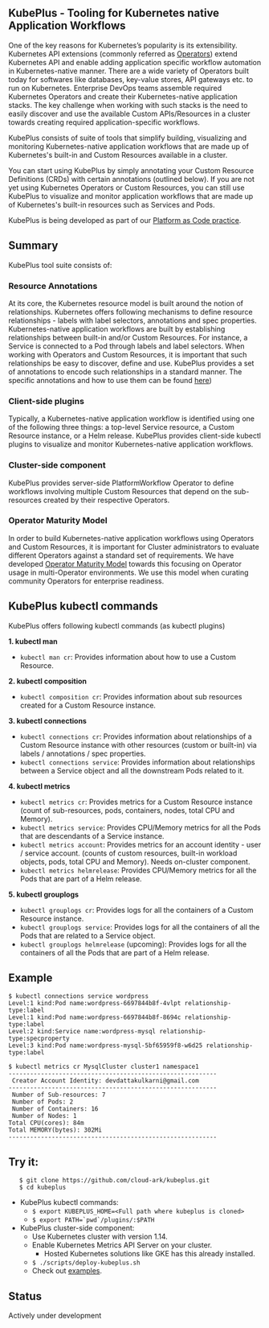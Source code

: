 ## KubePlus - Tooling for Kubernetes native Application Workflows

One of the key reasons for Kubernetes’s popularity is its extensibility. Kubernetes API extensions (commonly referred as [Operators](https://coreos.com/operators/)) extend Kubernetes API and enable adding application specific workflow automation in Kubernetes-native manner. There are a wide variety of Operators built today for softwares like databases, key-value stores, API gateways etc. to run on Kubernetes. Enterprise DevOps teams assemble required Kubernetes Operators and create their Kubernetes-native application stacks. The key challenge when working with such stacks is the need to easily discover and use the available Custom APIs/Resources in a cluster towards creating required application-specific workflows. 

KubePlus consists of suite of tools that simplify building, visualizing and monitoring Kubernetes-native application workflows that are made up of Kubernetes's built-in and Custom Resources available in a cluster.

You can start using KubePlus by simply annotating your Custom Resource Definitions (CRDs) with certain annotations (outlined below). 
If you are not yet using Kubernetes Operators or Custom Resources, 
you can still use KubePlus to visualize and monitor application workflows that are made up of Kubernetes's built-in resources such as Services and Pods.

KubePlus is being developed as part of our [Platform as Code practice](https://cloudark.io/platform-as-code).

## Summary

KubePlus tool suite consists of:

### Resource Annotations

At its core, the Kubernetes resource model is built around the notion of relationships. Kubernetes offers following mechanisms to define resource relationships - labels with label selectors, annotations and spec properties. Kubernetes-native application workflows are built by establishing relationships between built-in and/or Custom Resources. For instance, a Service is connected to a Pod through labels and label selectors. When working with Operators and Custom Resources, it is important that such relationships be easy to discover, define and use.
KubePlus provides a set of annotations to encode such relationships in a standard manner.
The specific annotations and how to use them can be found [here](./details.rst))

### Client-side plugins

Typically, a Kubernetes-native application workflow is identified using one of the following three things: a top-level Service resource, a Custom Resource instance, or a Helm release. 
KubePlus provides client-side kubectl plugins to visualize and monitor Kubernetes-native application workflows. 

### Cluster-side component

KubePlus provides server-side PlatformWorkflow Operator to define workflows involving multiple Custom Resources that depend on the sub-resources created by their respective Operators.


### Operator Maturity Model

In order to build Kubernetes-native application workflows using Operators and Custom Resources, it is important for Cluster administrators to evaluate different Operators against a standard set of requirements. We have developed [Operator Maturity Model](https://github.com/cloud-ark/kubeplus/blob/master/Guidelines.md) towards this focusing on Operator usage in multi-Operator environments. We use this model when curating community Operators for enterprise readiness. 


## KubePlus kubectl commands

KubePlus offers following kubectl commands (as kubectl plugins)

**1. kubectl man**

- ``kubectl man cr``: Provides information about how to use a Custom Resource.

**2. kubectl composition**

- ``kubectl composition cr``: Provides information about sub resources created for a Custom Resource instance.

**3. kubectl connections**

- ``kubectl connections cr``: Provides information about relationships of a Custom Resource instance with other resources (custom or built-in) via labels / annotations / spec properties.
- ``kubectl connections service``: Provides information about relationships between a Service object and all the downstream Pods related to it.

**4. kubectl metrics**

- ``kubectl metrics cr``: Provides metrics for a Custom Resource instance (count of sub-resources, pods, containers, nodes, total CPU and Memory).
- ``kubectl metrics service``: Provides CPU/Memory metrics for all the Pods that are descendants of a Service instance. 
- ``kubectl metrics account``: Provides metrics for an account identity - user / service account. (counts of custom resources, built-in workload objects, pods, total CPU and Memory). Needs on-cluster component.
- ``kubectl metrics helmrelease``: Provides CPU/Memory metrics for all the Pods that are part of a Helm release.

**5. kubectl grouplogs**

- ``kubectl grouplogs cr``: Provides logs for all the containers of a Custom Resource instance.
- ``kubectl grouplogs service``: Provides logs for all the containers of all the Pods that are related to a Service object.
- ``kubectl grouplogs helmrelease`` (upcoming): Provides logs for all the containers of all the Pods that are part of a Helm release.



## Example

``` 
$ kubectl connections service wordpress
Level:1 kind:Pod name:wordpress-6697844b8f-4vlpt relationship-type:label
Level:1 kind:Pod name:wordpress-6697844b8f-8694c relationship-type:label
Level:2 kind:Service name:wordpress-mysql relationship-type:specproperty
Level:3 kind:Pod name:wordpress-mysql-5bf65959f8-w6d25 relationship-type:label

$ kubectl metrics cr MysqlCluster cluster1 namespace1
---------------------------------------------------------- 
 Creator Account Identity: devdattakulkarni@gmail.com
---------------------------------------------------------- 
 Number of Sub-resources: 7
 Number of Pods: 2
 Number of Containers: 16
 Number of Nodes: 1
Total CPU(cores): 84m
Total MEMORY(bytes): 302Mi
----------------------------------------------------------
```

## Try it:

```
   $ git clone https://github.com/cloud-ark/kubeplus.git
   $ cd kubeplus
```
- KubePlus kubectl commands:
  - ```$ export KUBEPLUS_HOME=<Full path where kubeplus is cloned>```
  - ```$ export PATH=`pwd`/plugins/:$PATH```
- KubePlus cluster-side component:
  - Use Kubernetes cluster with version 1.14.
  - Enable Kubernetes Metrics API Server on your cluster.
    - Hosted Kubernetes solutions like GKE has this already installed.
  - ```$ ./scripts/deploy-kubeplus.sh```
  - Check out [examples](./examples/moodle-with-presslabs/).


## Status

Actively under development

